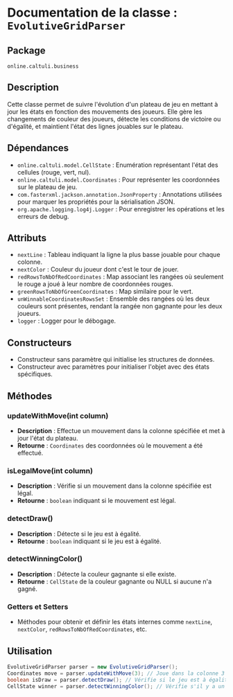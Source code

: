# Documentation de la classe : `EvolutiveGridParser`

## Package
`online.caltuli.business`

## Description
Cette classe permet de suivre l'évolution d'un plateau de jeu en mettant à jour les états en fonction des mouvements des joueurs. Elle gère les changements de couleur des joueurs, détecte les conditions de victoire ou d'égalité, et maintient l'état des lignes jouables sur le plateau.

## Dépendances
- `online.caltuli.model.CellState` : Enumération représentant l'état des cellules (rouge, vert, nul).
- `online.caltuli.model.Coordinates` : Pour représenter les coordonnées sur le plateau de jeu.
- `com.fasterxml.jackson.annotation.JsonProperty` : Annotations utilisées pour marquer les propriétés pour la sérialisation JSON.
- `org.apache.logging.log4j.Logger` : Pour enregistrer les opérations et les erreurs de debug.

## Attributs
- `nextLine` : Tableau indiquant la ligne la plus basse jouable pour chaque colonne.
- `nextColor` : Couleur du joueur dont c'est le tour de jouer.
- `redRowsToNbOfRedCoordinates` : Map associant les rangées où seulement le rouge a joué à leur nombre de coordonnées rouges.
- `greenRowsToNbOfGreenCoordinates` : Map similaire pour le vert.
- `unWinnableCoordinatesRowsSet` : Ensemble des rangées où les deux couleurs sont présentes, rendant la rangée non gagnante pour les deux joueurs.
- `logger` : Logger pour le débogage.

## Constructeurs
- Constructeur sans paramètre qui initialise les structures de données.
- Constructeur avec paramètres pour initialiser l'objet avec des états spécifiques.

## Méthodes
### updateWithMove(int column)
- **Description** : Effectue un mouvement dans la colonne spécifiée et met à jour l'état du plateau.
- **Retourne** : `Coordinates` des coordonnées où le mouvement a été effectué.

### isLegalMove(int column)
- **Description** : Vérifie si un mouvement dans la colonne spécifiée est légal.
- **Retourne** : `boolean` indiquant si le mouvement est légal.

### detectDraw()
- **Description** : Détecte si le jeu est à égalité.
- **Retourne** : `boolean` indiquant si le jeu est à égalité.

### detectWinningColor()
- **Description** : Détecte la couleur gagnante si elle existe.
- **Retourne** : `CellState` de la couleur gagnante ou NULL si aucune n'a gagné.

### Getters et Setters
- Méthodes pour obtenir et définir les états internes comme `nextLine`, `nextColor`, `redRowsToNbOfRedCoordinates`, etc.

## Utilisation
```java
EvolutiveGridParser parser = new EvolutiveGridParser();
Coordinates move = parser.updateWithMove(3); // Joue dans la colonne 3
boolean isDraw = parser.detectDraw(); // Vérifie si le jeu est à égalité
CellState winner = parser.detectWinningColor(); // Vérifie s'il y a un gagnant
